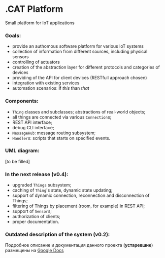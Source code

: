 # .CAT Platform
Small platform for IoT applications

### Goals:
* provide an authomous software platform for various IoT systems
* collection of information from different sources, including physical sensors
* controlling of actuators
* creation of the abstraction layer for different protocols and categories of devices
* providing of the API for client devices (RESTfull approach chosen)
* integration with existing services
* automation scenarios: if _this_ than _that_

### Components:
* `Thing` classes and subclasses; abstractions of real-world objects;
* all things are connected via various `Connection`s;
* REST API interface;
* debug CLI interface;
* `MessageHub`: message routing subsystem;
* `Handler`s: scripts that starts on specified events.

### UML diagram:
[to be filled]

### In the next release (v0.4):
* upgraded `Things` subsystem;
* caching of `Thing`'s state, dynamic state updating;
* support of dynamic connection, reconnection and disconnection of Things;
* filtering of Things by placement (room, for example) in REST API;
* support of `Sensor`s;
* authorization of clients;
* proper documentation.

### Outdated description of the system (v0.2):
Подробное опиcание и документация данного проекта (**устаревшие**) размещены на [ Google Docs ]( https://docs.google.com/document/d/1ZmPlSTxpE9TxT5H26R77BYhkNbkK-HwpbFaOIhWRylA/edit# )
